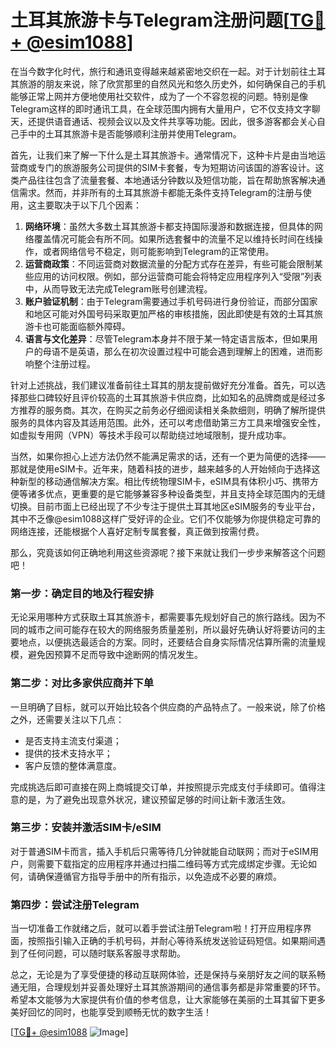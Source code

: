 # 土耳其旅游卡与Telegram注册问题[[TG💪+ @esim1088](https://t.me/s/esim1088)]

在当今数字化时代，旅行和通讯变得越来越紧密地交织在一起。对于计划前往土耳其旅游的朋友来说，除了欣赏那里的自然风光和悠久历史外，如何确保自己的手机能够正常上网并方便地使用社交软件，成为了一个不容忽视的问题。特别是像Telegram这样的即时通讯工具，在全球范围内拥有大量用户，它不仅支持文字聊天，还提供语音通话、视频会议以及文件共享等功能。因此，很多游客都会关心自己手中的土耳其旅游卡是否能够顺利注册并使用Telegram。

首先，让我们来了解一下什么是土耳其旅游卡。通常情况下，这种卡片是由当地运营商或专门的旅游服务公司提供的SIM卡套餐，专为短期访问该国的游客设计。这类产品往往包含了流量套餐、本地通话分钟数以及短信功能，旨在帮助旅客解决通信需求。然而，并非所有的土耳其旅游卡都能无条件支持Telegram的注册与使用，这主要取决于以下几个因素：

1. **网络环境**：虽然大多数土耳其旅游卡都支持国际漫游和数据连接，但具体的网络覆盖情况可能会有所不同。如果所选套餐中的流量不足以维持长时间在线操作，或者网络信号不稳定，则可能影响到Telegram的正常使用。
2. **运营商政策**：不同运营商对数据流量的分配方式存在差异，有些可能会限制某些应用的访问权限。例如，部分运营商可能会将特定应用程序列入“受限”列表中，从而导致无法完成Telegram账号创建流程。
3. **账户验证机制**：由于Telegram需要通过手机号码进行身份验证，而部分国家和地区可能对外国号码采取更加严格的审核措施，因此即使是有效的土耳其旅游卡也可能面临额外障碍。
4. **语言与文化差异**：尽管Telegram本身并不限于某一特定语言版本，但如果用户的母语不是英语，那么在初次设置过程中可能会遇到理解上的困难，进而影响整个注册过程。

针对上述挑战，我们建议准备前往土耳其的朋友提前做好充分准备。首先，可以选择那些口碑较好且评价较高的土耳其旅游卡供应商，比如知名的品牌商或是经过多方推荐的服务商。其次，在购买之前务必仔细阅读相关条款细则，明确了解所提供服务的具体内容及其适用范围。此外，还可以考虑借助第三方工具来增强安全性，如虚拟专用网（VPN）等技术手段可以帮助绕过地域限制，提升成功率。

当然，如果你担心上述方法仍然不能满足需求的话，还有一个更为简便的选择——那就是使用eSIM卡。近年来，随着科技的进步，越来越多的人开始倾向于选择这种新型的移动通信解决方案。相比传统物理SIM卡，eSIM具有体积小巧、携带方便等诸多优点，更重要的是它能够兼容多种设备类型，并且支持全球范围内的无缝切换。目前市面上已经出现了不少专注于提供土耳其地区eSIM服务的专业平台，其中不乏像@esim1088这样广受好评的企业。它们不仅能够为你提供稳定可靠的网络连接，还能根据个人喜好定制专属套餐，真正做到按需付费。

那么，究竟该如何正确地利用这些资源呢？接下来就让我们一步步来解答这个问题吧！

### 第一步：确定目的地及行程安排

无论采用哪种方式获取土耳其旅游卡，都需要事先规划好自己的旅行路线。因为不同的城市之间可能存在较大的网络服务质量差别，所以最好先确认好将要访问的主要地点，以便挑选最适合的方案。同时，还要结合自身实际情况估算所需的流量规模，避免因预算不足而导致中途断网的情况发生。

### 第二步：对比多家供应商并下单

一旦明确了目标，就可以开始比较各个供应商的产品特点了。一般来说，除了价格之外，还需要关注以下几点：
- 是否支持主流支付渠道；
- 提供的技术支持水平；
- 客户反馈的整体满意度。

完成挑选后即可直接在网上商城提交订单，并按照提示完成支付手续即可。值得注意的是，为了避免出现意外状况，建议预留足够的时间让新卡激活生效。

### 第三步：安装并激活SIM卡/eSIM

对于普通SIM卡而言，插入手机后只需等待几分钟就能自动联网；而对于eSIM用户，则需要下载指定的应用程序并通过扫描二维码等方式完成绑定步骤。无论如何，请确保遵循官方指导手册中的所有指示，以免造成不必要的麻烦。

### 第四步：尝试注册Telegram

当一切准备工作就绪之后，就可以着手尝试注册Telegram啦！打开应用程序界面，按照指引输入正确的手机号码，并耐心等待系统发送验证码短信。如果期间遇到了任何问题，可以随时联系客服寻求帮助。

总之，无论是为了享受便捷的移动互联网体验，还是保持与亲朋好友之间的联系畅通无阻，合理规划并妥善处理好土耳其旅游期间的通信事务都是非常重要的环节。希望本文能够为大家提供有价值的参考信息，让大家能够在美丽的土耳其留下更多美好回忆的同时，也能享受到顺畅无忧的数字生活！

[[TG💪+ @esim1088](https://t.me/s/esim1088) ![Image](https://i.postimg.cc/4NQfJmqS/Snipaste-2025-05-13-00-14-12.png)]
